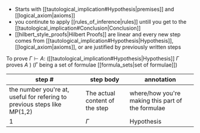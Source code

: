 - Starts with [[tautological_implication#Hypothesis|premises]] and [[logical_axiom|axioms]]
- you continute to apply [[rules_of_inference|rules]] untill you get to the [[tautological_implication#Conclusion|Conclusion]]
- [[hilbert_style_proofs|Hilbert Proofs]] are linear and every new step comes from [[tautological_implication#Hypothesis|Hypothesis]], [[logical_axiom|axioms]], or are justified by previously written steps

To prove $\Gamma \vdash A$: ([[tautological_implication#Hypothesis|Hypothesis]] $\Gamma$ proves $A$ ) ($\Gamma$ being a set of formulae [[formula_sets|set of formulae]])

| step #                                                                   | step body                      | annotation                                        |
| ------------------------------------------------------------------------ | ------------------------------ | ------------------------------------------------- |
| the number you're at, useful for refering to previous steps like MP(1,2) | The actual content of the step | where/how you're making this part of the formulae |
| 1                                                                        | $\Gamma$                       | Hypothesis                                                  |
